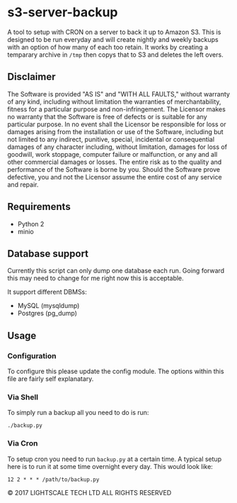 # s3-server-backup
A tool to setup with CRON on a server to back it up to Amazon S3. This is designed to be run everyday and will create nightly and weekly backups with an option of how many of each too retain. It works by creating a temparary archive in `/tmp` then copys that to S3 and deletes the left overs.

## Disclaimer
The Software is provided "AS IS" and "WITH ALL FAULTS," without warranty of any kind, including without limitation the warranties of merchantability, fitness for a particular purpose and non-infringement. The Licensor makes no warranty that the Software is free of defects or is suitable for any particular purpose. In no event shall the Licensor be responsible for loss or damages arising from the installation or use of the Software, including but not limited to any indirect, punitive, special, incidental or consequential damages of any character including, without limitation, damages for loss of goodwill, work stoppage, computer failure or malfunction, or any and all other commercial damages or losses. The entire risk as to the quality and performance of the Software is borne by you. Should the Software prove defective, you and not the Licensor assume the entire cost of any service and repair.

## Requirements
* Python 2
* minio

## Database support
Currently this script can only dump one database each run. Going forward this may need to change for me right now this is acceptable.

It support different DBMSs:
* MySQL (mysqldump)
* Postgres (pg_dump)


## Usage

### Configuration
To configure this please update the config module. The options within this file are fairly self explanatary.

### Via Shell

To simply run a backup all you need to do is run:

```
./backup.py
```

### Via Cron

To setup cron you need to run `backup.py` at a certain time. A typical setup here is to run it at some time overnight every day. This would look like:

```
12 2 * * * /path/to/backup.py
```

© 2017 LIGHTSCALE TECH LTD ALL RIGHTS RESERVED
